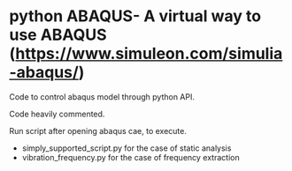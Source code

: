 # python ABAQUS- A virtual way to use ABAQUS (https://www.simuleon.com/simulia-abaqus/)

Code to control abaqus model through python API. 

Code heavily commented. 

Run script after opening abaqus cae, to execute. 

* simply_supported_script.py for the case of static analysis
* vibration_frequency.py for the case of frequency extraction 
